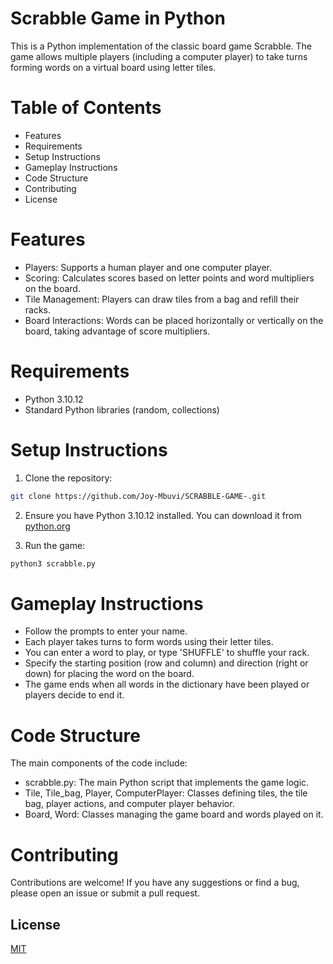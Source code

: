 # Scrabble Game in Python
This is a Python implementation of the classic board game Scrabble. The game allows multiple players (including a computer player) to take turns forming words on a virtual board using letter tiles.

# Table of Contents
* Features
* Requirements
* Setup Instructions
* Gameplay Instructions
* Code Structure
* Contributing
* License
# Features
* Players: Supports a human player and one computer player.
* Scoring: Calculates scores based on letter points and word multipliers on the board.
* Tile Management: Players can draw tiles from a bag and refill their racks.
* Board Interactions: Words can be placed horizontally or vertically on the board, taking advantage of score multipliers.
# Requirements
* Python 3.10.12
* Standard Python libraries (random, collections)
# Setup Instructions
1. Clone the repository:

```bash
git clone https://github.com/Joy-Mbuvi/SCRABBLE-GAME-.git

```
2. Ensure you have Python 3.10.12 installed. You can download it from [python.org](https://www.python.org/downloads/) 

3. Run the game:

```bash
python3 scrabble.py
```
# Gameplay Instructions
* Follow the prompts to enter your name.
* Each player takes turns to form words using their letter tiles.
* You can enter a word to play, or type 'SHUFFLE' to shuffle your rack.
* Specify the starting position (row and column) and direction (right or down) for placing the word on the board.
* The game ends when all words in the dictionary have been played or players decide to end it.
# Code Structure
The main components of the code include:

* scrabble.py: The main Python script that implements the game logic.
* Tile, Tile_bag, Player, ComputerPlayer: Classes defining tiles, the tile bag, player actions, and computer player behavior.
* Board, Word: Classes managing the game board and words played on it.
# Contributing
Contributions are welcome! If you have any suggestions or find a bug, please open an issue or submit a pull request.


## License

[MIT](https://choosealicense.com/licenses/mit/)


